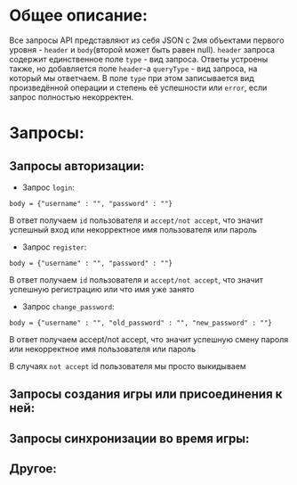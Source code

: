 # Общее описание:

Все запросы API представляют из себя JSON с 2мя объектами первого уровня - `header` и `body`(второй может быть равен null). `header` запроса содержит единственное поле
`type` - вид запроса. Ответы устроены также, но добавляется поле `header`-а `queryType` - вид запроса, на который мы ответчаем. 
В поле `type` при этом записывается вид произведённой операции и степень её успешности или `error`, если запрос полностью некорректен.  

# Запросы:

## Запросы авторизации:
- Запрос `login`: 

`body = {"username" : "", "password" : ""}` 

В ответ получаем `id` пользователя и `accept/not accept`, что значит успешный вход или некорректное имя пользователя или пароль 
- Запрос `register`:

`body = {"username" : "", "password" : ""}`
 
В ответ получаем `id` пользователя и `accept/not accept`, что значит успешную регистрацию или что имя уже занято

- Запрос `сhange_password`:

`body = {"username" : "", "old_password" : "", "new_password" : ""}` 

В ответ получаем accept/not accept, что значит успешную смену пароля или некорректное имя пользователя или пароль 

В случаях `not accept` id пользователя мы просто выкидываем
## Запросы создания игры или присоединения к ней:

## Запросы синхронизации во время игры:

## Другое:
